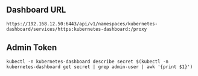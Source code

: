 ## Dashboard URL

`https://192.168.12.50:6443/api/v1/namespaces/kubernetes-dashboard/services/https:kubernetes-dashboard:/proxy`

## Admin Token

`kubectl -n kubernetes-dashboard describe secret $(kubectl -n kubernetes-dashboard get secret | grep admin-user | awk '{print $1}')`